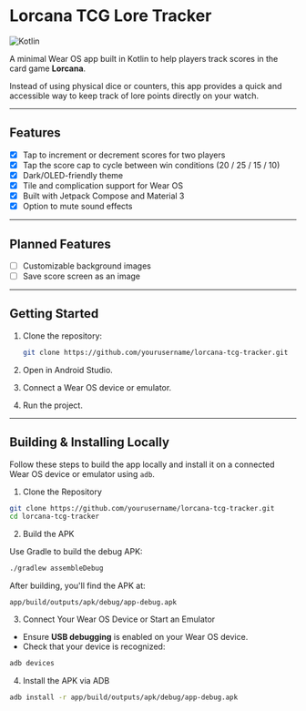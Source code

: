 # Lorcana TCG Lore Tracker

![Kotlin](https://img.shields.io/badge/kotlin-%237F52FF.svg?style=for-the-badge&logo=kotlin&logoColor=white)

A minimal Wear OS app built in Kotlin to help players track scores in the card game **Lorcana**.

Instead of using physical dice or counters, this app provides a quick and accessible way to keep
track of lore points directly on your watch.

---

## Features

- [x] Tap to increment or decrement scores for two players
- [x] Tap the score cap to cycle between win conditions (20 / 25 / 15 / 10)
- [x] Dark/OLED-friendly theme
- [x] Tile and complication support for Wear OS
- [x] Built with Jetpack Compose and Material 3
- [x] Option to mute sound effects

---

## Planned Features

- [ ] Customizable background images
- [ ] Save score screen as an image

---

## Getting Started

1. Clone the repository:
   ```bash
   git clone https://github.com/yourusername/lorcana-tcg-tracker.git
   ```

2. Open in Android Studio.

3. Connect a Wear OS device or emulator.

4. Run the project.

---

## Building & Installing Locally

Follow these steps to build the app locally and install it on a connected Wear OS device or emulator using `adb`.

1. Clone the Repository

```bash
git clone https://github.com/yourusername/lorcana-tcg-tracker.git
cd lorcana-tcg-tracker
```

2. Build the APK

Use Gradle to build the debug APK:

```bash
./gradlew assembleDebug
```

After building, you'll find the APK at:

```
app/build/outputs/apk/debug/app-debug.apk
```

3. Connect Your Wear OS Device or Start an Emulator

- Ensure **USB debugging** is enabled on your Wear OS device.
- Check that your device is recognized:

```bash
adb devices
```

4. Install the APK via ADB

```bash
adb install -r app/build/outputs/apk/debug/app-debug.apk
```
